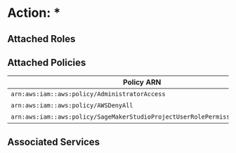 # Action: *

## Attached Roles

## Attached Policies

| Policy ARN | Policy Name |
|------------|-------------|
| `arn:aws:iam::aws:policy/AdministratorAccess` | [AdministratorAccess](../policies.md#administratoraccess) |
| `arn:aws:iam::aws:policy/AWSDenyAll` | [AWSDenyAll](../policies.md#awsdenyall) |
| `arn:aws:iam::aws:policy/SageMakerStudioProjectUserRolePermissionsBoundary` | [SageMakerStudioProjectUserRolePermissionsBoundary](../policies.md#sagemakerstudioprojectuserrolepermissionsboundary) |

## Associated Services

